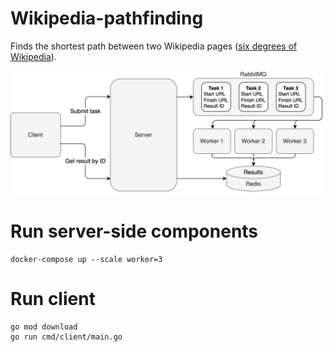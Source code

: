 # Wikipedia-pathfinding

Finds the shortest path between two Wikipedia
pages ([six degrees of Wikipedia](https://en.wikipedia.org/wiki/Wikipedia:Six_degrees_of_Wikipedia)).

![](img/wikipedia-pathfinding.jpg)

# Run server-side components

```
docker-compose up --scale worker=3                   
```

# Run client

```
go mod download
go run cmd/client/main.go
```
